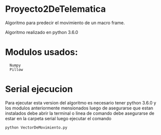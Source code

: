 # Proyecto2DeTelematica
Algoritmo para predecir el movimiento de un macro frame.

Algoritmo realizado en python 3.6.0 

# Modulos usados:
```
  Numpy
  Pillow
```
# Serial ejecucion
Para ejecutar esta version del algoritmo es necesario tener python 3.6.0 y los modulos anteriormente mensionados luego de asegurarse que estan instalados debe abrir la terminal o linea de comando debe asegurarse de estar en la carpeta serial luego ejecutar el comando 

```
python VectorDeMovimiento.py
```

